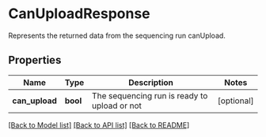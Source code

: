 # CanUploadResponse

Represents the returned data from the sequencing run canUpload.

## Properties
Name | Type | Description | Notes
------------ | ------------- | ------------- | -------------
**can_upload** | **bool** | The sequencing run is ready to upload or not | [optional] 

[[Back to Model list]](../README.md#documentation-for-models) [[Back to API list]](../README.md#documentation-for-api-endpoints) [[Back to README]](../README.md)


